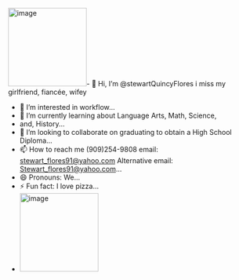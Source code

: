 <img width="160" alt="image" src="https://github.com/user-attachments/assets/a2684928-9203-43eb-b208-cafe6758f152" />- 👋 Hi, I’m @stewartQuincyFlores i miss my girlfriend, fiancée, wifey
- 👀 I’m interested in workflow...
- 🌱 I’m currently learning about Language Arts, Math, Science,
-  and, History...
- 💞️ I’m looking to collaborate on graduating to obtain a High School Diploma...
- 📫 How to reach me (909)254-9808 email: stewart_flores91@yahoo.com Alternative email: Stewart_flores91@yahoo.com...
- 😄 Pronouns: We...
- ⚡ Fun fact: I love pizza...
- <img width="160" alt="image" src="https://github.com/user-attachments/assets/4b1cc0b7-f889-4e15-91fd-52a8751fa88e" />
  

<!---
stewartQuincyFlores/stewartQuincyFlores is a ✨ special ✨ repository because its `README.md` (this file) appears on your GitHub profile.
You can click the Preview link to take a look at your changes.
--->
